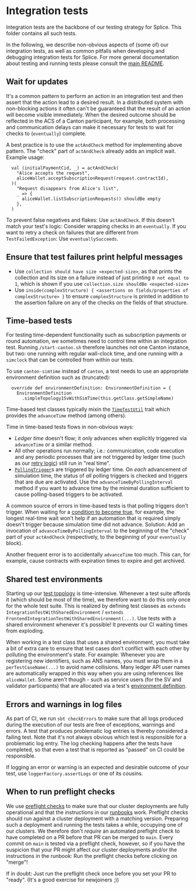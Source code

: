 # Integration tests

Integration tests are the backbone of our testing strategy for Splice.
This folder contains all such tests.

In the following, we describe non-obvious aspects of (some of) our integration tests,
as well as common pitfalls when developing and debugging integration tests for Splice.
For more general documentation about testing and running tests please consult the [main README](/README.md#testing).

## Wait for updates

It's a common pattern to perform an action in an integration test and then assert that the action lead to a desired result.
In a distributed system with non-blocking actions it often can't be guaranteed that the result of an action will become visible immediately.
When the desired outcome should be reflected in the ACS of a Canton participant, for example,
both processing and communication delays can make it necessary for tests to wait for checks to (`eventually`) complete.

A best practice is to use the `actAndCheck` method for implementing above pattern.
The "check" part of `actAndCheck` already adds an implicit wait.
Example usage:

```
  val (initialPaymentCid, _) = actAndCheck(
    "Alice accepts the request",
    aliceWallet.acceptSubscriptionRequest(request.contractId),
  )(
    "Request disappears from Alice's list",
    _ => {
      aliceWallet.listSubscriptionRequests() shouldBe empty
    },
  )
```

To prevent false negatives and flakes: Use `actAndCheck`.
If this doesn't match your test's logic: Consider wrapping checks in an `eventually`.
If you want to retry a check on failures that are different from `TestFailedException`: Use `eventuallySucceeds`.

## Ensure that test failures print helpful messages

- Use `collection should have size <expected-size>`, as that prints the collection and its size on a failure instead
  of just printing `0 not equal to 1`, which is shown if you use `collection.size shouldBe <expected-size>`
- Use `inside(complexStructure) { <assertions on fields/properties of complexStructure> }` to ensure `complexStructure` is
  printed in addition to the assertion failure on any of the checks on the fields of that structure.

## Time-based tests

For testing time-dependent functionality such as subscription payments or round automation,
we sometimes need to control time within an integration test.
Running `/start-canton.sh` therefore launches not one Canton instance, but two:
one running with regular wall-clock time, and one running with a `simclock` that can be controlled from within our tests.

To use `canton-simtime` instead of `canton`, a test needs to use an appropriate environment definition such as (truncated):

```
  override def environmentDefinition: EnvironmentDefinition = {
    EnvironmentDefinition
      .simpleTopology1SvWithSimTime(this.getClass.getSimpleName)
```

Time-based test classes typically mixin the [`TimeTestUtil`](/apps/app/src/test/scala/org/lfdecentralizedtrust/splice/util/TimeTestUtil.scala) trait which provides the `advanceTime` method (among others).

Time in time-based tests flows in non-obvious ways:

- *Ledger time* doesn't flow; it only advances when explicitly triggered via `advanceTime` or a similar method.
- All other operations run normally; i.e.: communication, code execution and any periodic processes that are not triggered by ledger time (such as our [retry logic](/apps/common/src/main/scala/org/lfdecentralizedtrust/splice/environment/RetryProvider.scala)) still run in "real time".
- [`PollingTrigger`](/apps/common/src/main/scala/org/lfdecentralizedtrust/splice/automation/Trigger.scala)s are triggered by ledger time.
  On *each* advancement of simulation time, the status of *all* polling triggers is checked and triggers that are due are activated.
  Use the `advanceTimeByPollingInterval` method if you want to advance time by the minimal duration sufficient to cause polling-based triggers to be activated.

A common source of errors in time-based tests is that polling triggers don't trigger.
When waiting for a [condition to become true](#wait-for-updates), for example,
the longest real-time wait won't help if an automation that is required simply doesn't trigger because simulation time did not advance.
Solution: Add an invocation of `advanceTimeByPollingInterval` to the beginning of the "check" part of your `actAndCheck`
(respectively, to the beginning of your `eventually` block).

Another frequent error is to accidentally `advanceTime` too much.
This can, for example, cause contracts with expiration times to expire and get archived.

## Shared test environments

Starting up our [test topology](apps/app/src/test/resources/simple-topology.conf) is time-intensive.
Whenever a test suite affords it (which should be most of the time),
we therefore want to do this only once for the whole test suite.
This is realized by defining test classes as `extends IntegrationTestWithSharedEnvironment` / `extends FrontendIntegrationTestWithSharedEnvironment(...)`.
Use tests with a shared environment whenever it's possible!
It prevents our CI waiting times from exploding.

When working in a test class that uses a shared environment, you must take a bit of extra care to ensure that test cases don't conflict with each other by polluting the environment's state.
For example:
Whenever you are registering new identifiers, such as ANS names, you must wrap them in a `perTestCaseName(...)` to avoid name collisions.
Many ledger API user names are automatically wrapped in this way when you are using references like `aliceWallet`.
Some aren't though - such as service users (for the SV and validator participants) that are allocated via a test's [environment definition](/apps/app/src/test/scala/org/lfdecentralizedtrust/splice/integration/EnvironmentDefinition.scala).

## Errors and warnings in log files

As part of CI, we run `sbt checkErrors` to make sure that all logs produced during the execution of our tests are free of exceptions, warnings and errors.
A test that produces problematic log entries is thereby considered a failing test.
Note that it's not always obvious which test is responsible for a problematic log entry.
The log checking happens after the tests have completed, so that even a test that is reported as "passed" on CI could be responsible.

If logging an error or warning is an expected and desirable outcome of your test, use `loggerFactory.assertLogs` or one of its cousins.

## When to run preflight checks

We use [preflight checks](/README.md#running-the-preflight-check) to make sure that our cluster deployments are fully operational and that the instructions in our [runbooks](/cluster/images/docs/README.md) work.
Preflight checks should run against a cluster deployment with a matching version.
Preparing such a deployment and running the tests takes a while, occupying one of our clusters.
We therefore don't *require* an automated preflight check to have completed on a PR before that PR can be merged to `main`.
Every commit on `main` is tested via a preflight check, however,
so if you have the suspicion that your PR might affect our cluster deployments and/or the instructions in the runbook:
Run the preflight checks before clicking on "merge"!

If in doubt: Just run the preflight check once before you set your PR to "ready".
(It's a good exercise for newjoiners ;))
